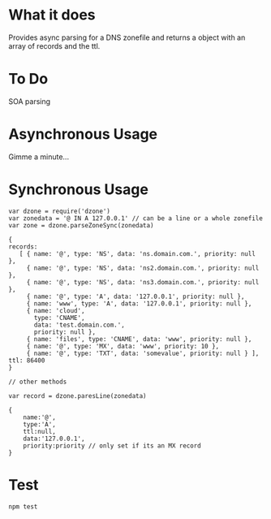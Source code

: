 What it does
============

Provides async parsing for a DNS zonefile and returns a object with an array of records and the ttl.


To Do
=====

SOA parsing


Asynchronous Usage
==================

Gimme a minute...


Synchronous Usage
=================

	var dzone = require('dzone')
	var zonedata = '@ IN A 127.0.0.1' // can be a line or a whole zonefile
	var zone = dzone.parseZoneSync(zonedata)

	{ 
	records: 
	   [ { name: '@', type: 'NS', data: 'ns.domain.com.', priority: null },
	     { name: '@', type: 'NS', data: 'ns2.domain.com.', priority: null },
	     { name: '@', type: 'NS', data: 'ns3.domain.com.', priority: null },
	     { name: '@', type: 'A', data: '127.0.0.1', priority: null },
	     { name: 'www', type: 'A', data: '127.0.0.1', priority: null },
	     { name: 'cloud',
	       type: 'CNAME',
	       data: 'test.domain.com.',
	       priority: null },
	     { name: 'files', type: 'CNAME', data: 'www', priority: null },
	     { name: '@', type: 'MX', data: 'www', priority: 10 },
	     { name: '@', type: 'TXT', data: 'somevalue', priority: null } ],
	ttl: 86400
	}	

	// other methods

	var record = dzone.paresLine(zonedata)

    {
		name:'@',
		type:'A',
		ttl:null,
		data:'127.0.0.1',
		priority:priority // only set if its an MX record	
	}

Test
====

	npm test


